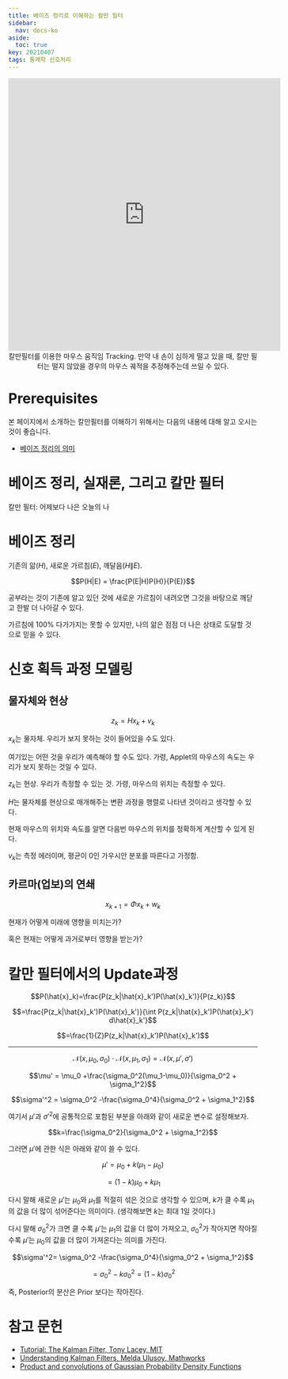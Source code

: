 ```yaml
---
title: 베이즈 정리로 이해하는 칼만 필터
sidebar:
  nav: docs-ko
aside:
  toc: true
key: 20210407
tags: 통계학 신호처리
---
```


<center>
  <iframe width = "550" height = "550" frameborder = "0" src="https://angeloyeo.github.io/p5/2021-04-07-Kalman_filter/"></iframe>
  <br>
  칼만필터를 이용한 마우스 움직임 Tracking. 만약 내 손이 심하게 떨고 있을 때, 칼만 필터는 떨지 않았을 경우의 마우스 궤적을 추정해주는데 쓰일 수 있다.
</center>

[//]:# (어떤 부분에 포커를 맞춰 설명할지 계속 고민해볼 것...)

# Prerequisites

본 페이지에서 소개하는 칼만필터를 이해하기 위해서는 다음의 내용에 대해 알고 오시는 것이 좋습니다.

* [베이즈 정리의 의미](https://angeloyeo.github.io/2020/01/09/Bayes_rule.html)

# 베이즈 정리, 실재론, 그리고 칼만 필터

칼만 필터: 어제보다 나은 오늘의 나

# 베이즈 정리

기존의 앎($H$), 새로운 가르침($E$), 깨달음($H\|E$).

$$P(H|E) = \frac{P(E|H)P(H)}{P(E)}$$

공부라는 것이 기존에 알고 있던 것에 새로운 가르침이 내려오면 그것을 바탕으로 깨닫고 한발 더 나아갈 수 있다.

가르침에 100% 다가가지는 못할 수 있지만, 나의 앎은 점점 더 나은 상태로 도달할 것으로 믿을 수 있다.

# 신호 획득 과정 모델링

## 물자체와 현상

$$z_k = Hx_k + v_k$$

$x_k$는 물자체. 우리가 보지 못하는 것이 들어있을 수도 있다.

여기있는 어떤 것을 우리가 예측해야 할 수도 있다. 가령, Applet의 마우스의 속도는 우리가 보지 못하는 것일 수 있다.

$z_k$는 현상. 우리가 측정할 수 있는 것. 가령, 마우스의 위치는 측정할 수 있다.

$H$는 물자체를 현상으로 매개해주는 변환 과정을 행렬로 나타낸 것이라고 생각할 수 있다.

현재 마우스의 위치와 속도를 알면 다음번 마우스의 위치를 정확하게 계산할 수 있게 된다.

$v_k$는 측정 에러이며, 평균이 0인 가우시안 분포를 따른다고 가정함.

## 카르마(업보)의 연쇄

$$x_{k+1} = \Phi x_k + w_k$$

현재가 어떻게 미래에 영향을 미치는가?

혹은 현재는 어떻게 과거로부터 영향을 받는가?

# 칼만 필터에서의 Update과정

$$P(\hat{x}_k)=\frac{P(z_k|\hat{x}_k')P(\hat{x}_k')}{P(z_k)}$$

$$=\frac{P(z_k|\hat{x}_k')P(\hat{x}_k')}{\int P(z_k|\hat{x}_k')P(\hat{x}_k') d\hat{x}_k'}$$

$$=\frac{1}{Z}P(z_k|\hat{x}_k')P(\hat{x}_k')$$

---

$$\mathcal{N}(x, \mu_0, \sigma_0)\cdot\mathcal{N}(x, \mu_1, \sigma_1) = \mathcal{N}(x, \mu', \sigma')$$

$$\mu' = \mu_0 +\frac{\sigma_0^2(\mu_1-\mu_0)}{\sigma_0^2 + \sigma_1^2}$$

$$\sigma'^2 = \sigma_0^2 -\frac{\sigma_0^4}{\sigma_0^2 + \sigma_1^2}$$

여기서 $\mu'$과 $\sigma'^2$에 공통적으로 포함된 부분을 아래와 같이 새로운 변수로 설정해보자.

$$k=\frac{\sigma_0^2}{\sigma_0^2 + \sigma_1^2}$$

그러면 $\mu'$에 관한 식은 아래와 같이 쓸 수 있다.

$$\mu' = \mu_0 + k(\mu_1 - \mu_0)$$

$$=(1-k)\mu_0 +k \mu_1$$

다시 말해 새로운 $\mu'$는 $\mu_0$와 $\mu_1$를 적절히 섞은 것으로 생각할 수 있으며, $k$가 클 수록 $\mu_1$의 값을 더 많이 섞어준다는 의미이다. (생각해보면 $k$는 최대 1일 것이다.)

다시 말해 $\sigma_0^2$가 크면 클 수록 $\mu'$는 $\mu_1$의 값을 더 많이 가져오고, $\sigma_0^2$가 작아지면 작아질 수록 $\mu'$는 $\mu_0$의 값을 더 많이 가져온다는 의미를 가진다.


$$\sigma'^2= \sigma_0^2 -\frac{\sigma_0^4}{\sigma_0^2 + \sigma_1^2}$$

$$=\sigma_0^2 - k\sigma_0^2 = (1-k)\sigma_0^2$$

즉, Posterior의 분산은 Prior 보다는 작아진다.


# 참고 문헌

* [Tutorial: The Kalman Filter, Tony Lacey, MIT](http://web.mit.edu/kirtley/kirtley/binlustuff/literature/control/Kalman%20filter.pdf)
* [Understanding Kalman Filters, Melda Ulusoy, Mathworks](https://kr.mathworks.com/videos/series/understanding-kalman-filters.html)
* [Product and convolutions of Gaussian Probability Density Functions](http://www.lucamartino.altervista.org/2003-003.pdf)